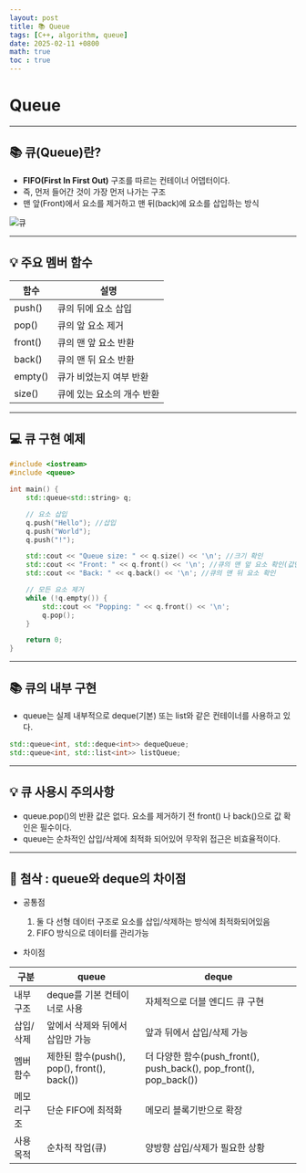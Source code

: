 ```yaml
---
layout: post
title: 📚 Queue
tags: [C++, algorithm, queue]
date: 2025-02-11 +0800
math: true
toc : true
---
```




# Queue


****


## 📚 큐(Queue)란?

- **FIFO(First In First Out)** 구조를 따르는 컨테이너 어뎁터이다.
- 즉, 먼저 들어간 것이 가장 먼저 나가는 구조
- 맨 앞(Front)에서 요소를 제거하고 맨 뒤(back)에 요소를 삽입하는 방식


![큐](https://img1.daumcdn.net/thumb/R1280x0/?scode=mtistory2&fname=https%3A%2F%2Fblog.kakaocdn.net%2Fdn%2FM3YqW%2FbtqFn0mWFj8%2FezktQsAvIBT5uoakqKNmEK%2Fimg.png)


****

## 💡 주요 멤버 함수

|함수|설명|
|----|-----|
|push()|큐의 뒤에 요소 삽입|
|pop()|큐의 앞 요소 제거|
|front()|큐의 맨 앞 요소 반환|
|back()|큐의 맨 뒤 요소 반환|
|empty()| 큐가 비었는지 여부 반환|
|size()|큐에 있는 요소의 개수 반환|


****


## 💻 큐 구현 예제

```cpp
#include <iostream>
#include <queue>

int main() {
    std::queue<std::string> q;

    // 요소 삽입
    q.push("Hello"); //삽입
    q.push("World"); 
    q.push("!");

    std::cout << "Queue size: " << q.size() << '\n'; //크기 확인
    std::cout << "Front: " << q.front() << '\n'; //큐의 맨 앞 요소 확인(값만 확인하지 삭제는 하지않음)
    std::cout << "Back: " << q.back() << '\n'; //큐의 맨 뒤 요소 확인

    // 모든 요소 제거
    while (!q.empty()) {
        std::cout << "Popping: " << q.front() << '\n';
        q.pop();
    }

    return 0;
}

```

****


## 📚 큐의 내부 구현

- queue는 실제 내부적으로 deque(기본) 또는 list와 같은 컨테이너를 사용하고 있다.

```cpp
std::queue<int, std::deque<int>> dequeQueue;
std::queue<int, std::list<int>> listQueue;
```


****


## 💡 큐 사용시 주의사항

- queue.pop()의 반환 값은 없다. 요소를 제거하기 전 front() 나 back()으로 값 확인은 필수이다.
- queue는 순차적인 삽입/삭제에 최적화 되어있어 무작위 접근은 비효율적이다.


****


## 📌 첨삭 : queue와 deque의 차이점

- 공통점
  1. 둘 다 선형 데이터 구조로 요소를 삽입/삭제하는 방식에 최적화되어있음
  2. FIFO 방식으로 데이터를 관리가능

- 차이점

|구분|queue|deque|
|---|-----------|------------|
|내부구조|deque를 기본 컨테이너로 사용|자체적으로 더블 엔디드 큐 구현|
|삽입/삭제|앞에서 삭제와 뒤에서 삽입만 가능|앞과 뒤에서 삽입/삭제 가능|
|멤버 함수|제한된 함수(push(), pop(), front(), back())| 더 다양한 함수(push_front(), push_back(), pop_front(), pop_back())|
|메모리구조|단순 FIFO에 최적화|메모리 블록기반으로 확장|
|사용 목적|순차적 작업(큐)|양방향 삽입/삭제가 필요한 상황|  